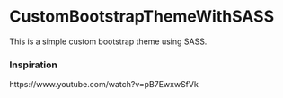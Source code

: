 # CustomBootstrapThemeWithSASS
This is a simple custom bootstrap theme using SASS.

<h3>Inspiration </h3>
https://www.youtube.com/watch?v=pB7EwxwSfVk
